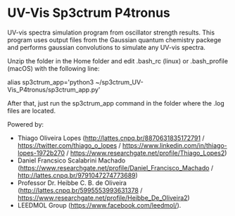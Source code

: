 
# UV-Vis Sp3ctrum P4tronus


UV-vis spectra simulation program from oscillator strength results. This program uses output files from the Gaussian quantum chemistry packege and performs gaussian convolutions to simulate any UV-vis spectra.

Unzip the folder in the Home folder and edit .bash_rc (linux) or .bash_profile (macOS) with the following line:

alias sp3ctrum_app='python3 ~/sp3ctrum_UV-Vis_P4tronus/sp3ctrum_app.py'

After that, just run the sp3ctrum_app command in the folder where the .log files are located.

Powered by:
 * Thiago Oliveira Lopes (http://lattes.cnpq.br/8870631835172791 / https://twitter.com/thiago_o_lopes / https://www.linkedin.com/in/thiago-lopes-1972b270 / https://www.researchgate.net/profile/Thiago_Lopes2)
 * Daniel Francsico Scalabrini Machado (https://www.researchgate.net/profile/Daniel_Francisco_Machado / http://lattes.cnpq.br/9791047274773689)
 * Professor Dr. Heibbe C. B. de Oliveira (http://lattes.cnpq.br/5995553993631378 / https://www.researchgate.net/profile/Heibbe_De_Oliveira2)
 * LEEDMOL Group (https://www.facebook.com/leedmol/).
